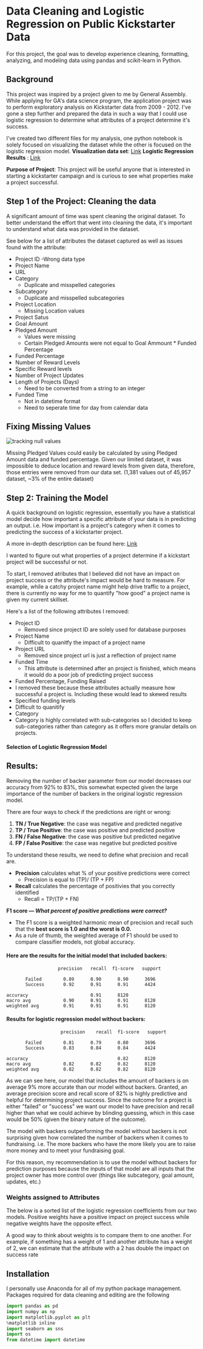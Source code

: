 # Data Cleaning and Logistic Regression on Public Kickstarter Data

For this project, the goal was to develop experience cleaning, formatting, analyzing, and modeling data using pandas and scikit-learn in Python.

## Background

This project was inspired by a project given to me by General Assembly. While applying for GA's data science program, the application project was to perform exploratory analysis on Kickstarter data from 2009 - 2012. I've gone a step further and prepared the data in such a way that I could use logistic regression to determine what attributes of a project determine it's success.

I've created two different files for my analysis, one python notebook is solely focused on visualizing the dataset while the other is focused on the logistic regression model.
__Visualization data set__: [Link](https://github.com/nico-medellin/kickstarter-regression/blob/main/Kickstarter%20Fundraising%20Visualization%20Data.ipynb)
__Logistic Regression Results__ : [Link](https://github.com/nico-medellin/kickstarter-regression/blob/main/Kickstarter%20Logistic%20Regression%20Model.ipynb)

__Purpose of Project__:
This project will be useful anyone that is interested in starting a kickstarter campaign and is curious to see what properties make a project successful.

## Step 1 of the Project: Cleaning the data
A significant amount of time was spent cleaning the original dataset. To better understand the effort that went into cleaning the data, it's important to understand what data was provided in the dataset.

See below for a list of attributes the dataset captured as well as issues found with the attribute:
- Project ID
  -Wrong data type
- Project Name
- URL 
- Category
  - Duplicate and misspelled categories
- Subcategory
  - Duplicate and misspelled subcategories
- Project Location
    - Missing Location values
- Project Satus
- Goal Amount
- Pledged Amount
  - Values were missing
  - Certain Pledged Amounts were not equal to Goal Ammount * Funded Percentage
- Funded Percentage 
- Number of Reward Levels
- Specific Reward levels
- Number of Project Updates
- Length of Projects (Days)
  - Need to be converted from a string to an integer
- Funded Time
  - Not in datetime format
  - Need to seperate time for day from calendar data

## Fixing Missing Values
![tracking null values](https://user-images.githubusercontent.com/82164437/115604072-ef6f7380-a2ae-11eb-9e3f-c1afe9a1a831.PNG)

Missing Pledged Values could easily be calculated by using Pledged Amount data and funded percentage.
Given our limited dataset, it was impossible to deduce location and reward levels from given data, therefore, those entries were removed from our data set.
(1,381 values out of 45,957 dataset, ~3% of the entire dataset)

## Step 2: Training the Model
A quick background on logistic regression, essentially you have a statistical model decide how important a specific attribute of your data is in predicting an output. i.e. How important is a project's category when it comes to predicting the success of a kickstarter project.

A more in-depth description can be found here: [Link](https://medium.com/swlh/what-is-logistic-regression-62807de62efa)

I wanted to figure out what properties of a project determine if a kickstart project will be successful or not. 

To start, I removed atributes that I believed did not have an impact on project success or the attribute's impact would be hard to measure. For example, while a catchy project name might help drive traffic to a project, there is currently no way for me to quantify "how good" a project name is given my current skillset.

Here's a list of the following attributes I removed:
- Project ID 
  - Removed since project ID are solely used for database purposes
- Project Name
  - Difficult to quanitfy the impact of a project name
- Project URL
  - Removed since project url is just a reflection of project name
- Funded Time
  - This attribute is determined after an project is finished, which means it would do a poor job of predicting project success
 - Funded Percentage, Funding Raised
  - I removed these because these attributes actually measure how successful a project is. Including these would lead to skewed results
 - Specified funding levels
  - Difficult to quanitify
 - Category
  - Category is highly correlated with sub-categories so I decided to keep sub-categories rather than category as it offers more granular details on projects.


#### Selection of Logistic Regression Model

## Results:
Removing the number of backer parameter from our model decreases our accuracy from 92% to 83%, this somewhat expected given the large importance of the number of backers in the original logistic regression model.

There are four ways to check if the predictions are right or wrong:

1. **TN / True Negative**: the case was negative and predicted negative
2. **TP / True Positive**: the case was positive and predicted positive
3. **FN / False Negative**: the case was positive but predicted negative
4. **FP / False Positive**: the case was negative but predicted positive

To understand these results, we need to define what precision and recall are.
- **Precision**  calculates what % of your positive predictions were correct
  - Precision is equal to (TP)/ (TP + FP)
- **Recall** calculates the percentage of positivies that you correctly identified
  - Recall = TP/(TP + FN)

**F1 score — *What percent of positive predictions were correct?***

- The F1 score is a weighted harmonic mean of precision and recall such that the **best score is 1.0 and the worst is 0.0.** 
- As a rule of thumb, the weighted average of F1 should be used to compare classifier models, not global accuracy.

#### Here are the results for the initial model that included backers:

                       precision   recall  f1-score   support

           Failed        0.89      0.90      0.90      3696
           Success       0.92      0.91      0.91      4424

    accuracy                       0.91      8120
    macro avg            0.90      0.91      0.91      8120
    weighted avg         0.91      0.91      0.91      8120



#### Results for logistic regression model without backers:

                        precision    recall  f1-score   support

           Failed        0.81      0.79      0.80      3696
           Success       0.83      0.84      0.84      4424

    accuracy                                 0.82      8120
    macro avg            0.82      0.82      0.82      8120
    weighted avg         0.82      0.82      0.82      8120

As we can see here, our model that includes the amount of backers is on average 9% more accurate than our model without backers.
Granted, an average precision score and recall score of 82% is highly predictive and helpful for determining project success. 
Since the outcome for a project is either "failed" or "success" we want our model to have precision and recall higher than what we could achieve by blinding guessing, which in this case would be 50% (given the binary nature of the outcome).

The model with backers outperforming the model without backers is not surprising given how correlated the number of backers when it comes to fundraising. i.e. The more backers who have the more likely you are to raise more money and to meet your fundraising goal.

For this reason, my recommendation is to use the model without backers for prediction purposes because the inputs of that model are all inputs that the project owner has more control over (things like subcategory, goal amount, updates, etc.)


### Weights assigned to Attributes
The below is a sorted list of the logistic regression coefficients from our two models. Positive weights have a positive impact on project success while negative weights have the opposite effect.

A good way to think about weights is to compare them to one another. For example, if something has a weight of 1 and another attribute has a weight of 2, we can estimate that the attribute with a 2 has double the impact on success rate




## Installation
I personally use Anaconda for all of my python package management.
Packages required for data cleaning and editing are the following
```python
import pandas as pd
import numpy as np
import matplotlib.pyplot as plt
%matplotlib inline
import seaborn as sns
import os 
from datetime import datetime
```

